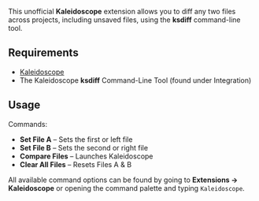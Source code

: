 This unofficial **Kaleidoscope** extension allows you to diff any two files across projects, including unsaved files, using the **ksdiff** command-line tool.

## Requirements

- [Kaleidoscope](https://kaleidoscope.app)
- The Kaleidoscope **ksdiff** Command-Line Tool (found under Integration)

## Usage

Commands:
- **Set File A** – Sets the first or left file
- **Set File B** – Sets the second or right file
- **Compare Files** – Launches Kaleidoscope
- **Clear All Files** – Resets Files A & B

All available command options can be found by going to **Extensions → Kaleidoscope** or opening the command palette and typing `Kaleidoscope`.
